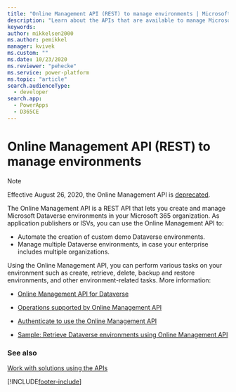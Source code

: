 ```yaml
---
title: "Online Management API (REST) to manage environments | Microsoft Docs"
description: "Learn about the APIs that are available to manage Microsoft Dataverse environments."
keywords: 
author: mikkelsen2000
ms.author: pemikkel
manager: kvivek
ms.custom: ""
ms.date: 10/23/2020
ms.reviewer: "pehecke"
ms.service: power-platform
ms.topic: "article"
search.audienceType: 
  - developer
search.app: 
  - PowerApps
  - D365CE
---
```


# Online Management API (REST) to manage environments

> [!NOTE]
> Effective August 26, 2020, the Online Management API is [deprecated](/power-platform/important-changes-coming#online-management-api-powershell-module-and-rest-api-are-deprecated).

The Online Management API is a REST API that lets you create and manage Microsoft Dataverse environments in your Microsoft 365 organization. As application publishers or ISVs, you can use the Online Management API to:

* Automate the creation of custom demo Dataverse environments.
* Manage multiple Dataverse environments, in case your enterprise includes multiple organizations.

Using the Online Management API, you can perform various tasks on your environment such as create, retrieve, delete, backup and restore environments, and other environment-related tasks. More information:

* [Online Management API for Dataverse](/powerapps/developer/common-data-service/online-management-api/overview)

* [Operations supported by Online Management API](/powerapps/developer/common-data-service/online-management-api/operations-supported)

* [Authenticate to use the Online Management API](/powerapps/developer/common-data-service/online-management-api/authentication)

* [Sample: Retrieve Dataverse environments using Online Management API](/powerapps/developer/common-data-service/online-management-api/sample-quick-start)

### See also

[Work with solutions using the APIs](solution-api.md)


[!INCLUDE[footer-include](../includes/footer-banner.md)]